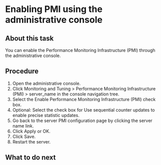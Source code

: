 <!-- image -->

# Enabling PMI using the administrative console

## About this task

You can enable the Performance Monitoring Infrastructure (PMI) through the administrative
console.

## Procedure

1. Open the administrative console.
2. Click Monitoring and Tuning  > Performance Monitoring Infrastructure (PMI) > server\_name in the console navigation tree.
3. Select the Enable Performance Monitoring Infrastructure (PMI) check
box.
4. Optional: 
Select the check box for Use sequential counter updates to enable
precise statistic updates.
5. Go back to the server PMI configuration page by clicking the server name link.
6. Click Apply or OK.
7. Click Save.
8. Restart the server.

## What to do next